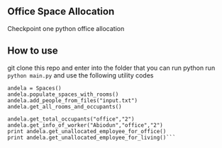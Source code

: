 ## Office Space Allocation
Checkpoint one python office allocation 
## How to use
git clone this repo and enter into the folder that you can run python
run ```python main.py```
and use the following utility codes

```
andela = Spaces()
andela.populate_spaces_with_rooms()
andela.add_people_from_files("input.txt")
andela.get_all_rooms_and_occupants()

andela.get_total_occupants("office","2")
andela.get_info_of_worker("Abiodun","office","2")
print andela.get_unallocated_employee_for_office()
print andela.get_unallocated_employee_for_living()```

